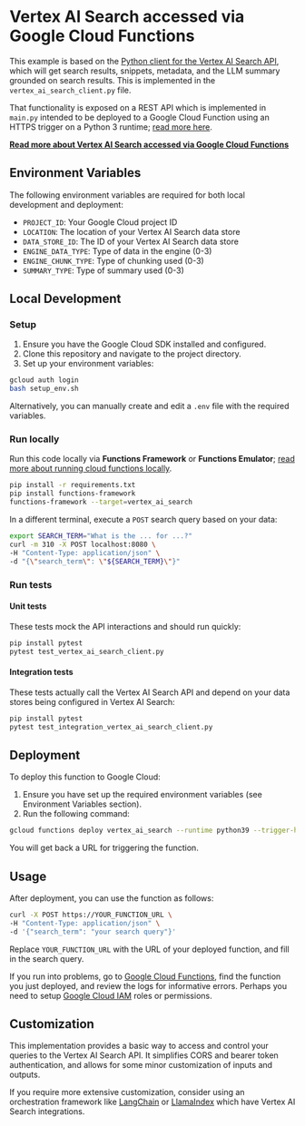 # Vertex AI Search accessed via Google Cloud Functions

This example is based on the
[Python client for the Vertex AI Search API](https://cloud.google.com/generative-ai-app-builder/docs/libraries#client-libraries-usage-python),
which will get search results, snippets, metadata, and the LLM summary grounded
on search results. This is implemented in the `vertex_ai_search_client.py` file.

That functionality is exposed on a REST API which is implemented in `main.py`
intended to be deployed to a Google Cloud Function using an HTTPS trigger on a
Python 3 runtime;
[read more here](https://cloud.google.com/functions/docs/samples/functions-http-content#functions_http_content-python).

**[Read more about Vertex AI Search accessed via Google Cloud Functions](../)**

## Environment Variables

The following environment variables are required for both local development and
deployment:

- `PROJECT_ID`: Your Google Cloud project ID
- `LOCATION`: The location of your Vertex AI Search data store
- `DATA_STORE_ID`: The ID of your Vertex AI Search data store
- `ENGINE_DATA_TYPE`: Type of data in the engine (0-3)
- `ENGINE_CHUNK_TYPE`: Type of chunking used (0-3)
- `SUMMARY_TYPE`: Type of summary used (0-3)

## Local Development

### Setup

1. Ensure you have the Google Cloud SDK installed and configured.
2. Clone this repository and navigate to the project directory.
3. Set up your environment variables:

```bash
gcloud auth login
bash setup_env.sh
```

Alternatively, you can manually create and edit a `.env` file with the required
variables.

### Run locally

Run this code locally via **Functions Framework** or **Functions Emulator**;
[read more about running cloud functions locally](https://cloud.google.com/functions/docs/running/overview).

```bash
pip install -r requirements.txt
pip install functions-framework
functions-framework --target=vertex_ai_search
```

In a different terminal, execute a `POST` search query based on your data:

```bash
export SEARCH_TERM="What is the ... for ...?"
curl -m 310 -X POST localhost:8080 \
-H "Content-Type: application/json" \
-d "{\"search_term\": \"${SEARCH_TERM}\"}"
```

### Run tests

#### Unit tests

These tests mock the API interactions and should run quickly:

```bash
pip install pytest
pytest test_vertex_ai_search_client.py
```

#### Integration tests

These tests actually call the Vertex AI Search API and depend on your data
stores being configured in Vertex AI Search:

```bash
pip install pytest
pytest test_integration_vertex_ai_search_client.py
```

## Deployment

To deploy this function to Google Cloud:

1. Ensure you have set up the required environment variables (see Environment
   Variables section).
2. Run the following command:

```bash
gcloud functions deploy vertex_ai_search --runtime python39 --trigger-http --allow-unauthenticated
```

You will get back a URL for triggering the function.

## Usage

After deployment, you can use the function as follows:

```bash
curl -X POST https://YOUR_FUNCTION_URL \
-H "Content-Type: application/json" \
-d '{"search_term": "your search query"}'
```

Replace `YOUR_FUNCTION_URL` with the URL of your deployed function, and fill in
the search query.

If you run into problems, go to
[Google Cloud Functions](https://console.cloud.google.com/functions), find the
function you just deployed, and review the logs for informative errors. Perhaps
you need to setup
[Google Cloud IAM](https://cloud.google.com/functions/docs/reference/iam) roles
or permissions.

## Customization

This implementation provides a basic way to access and control your queries to
the Vertex AI Search API. It simplifies CORS and bearer token authentication,
and allows for some minor customization of inputs and outputs.

If you require more extensive customization, consider using an orchestration
framework like [LangChain](https://www.langchain.com/) or
[LlamaIndex](https://www.llamaindex.ai/) which have Vertex AI Search
integrations.
